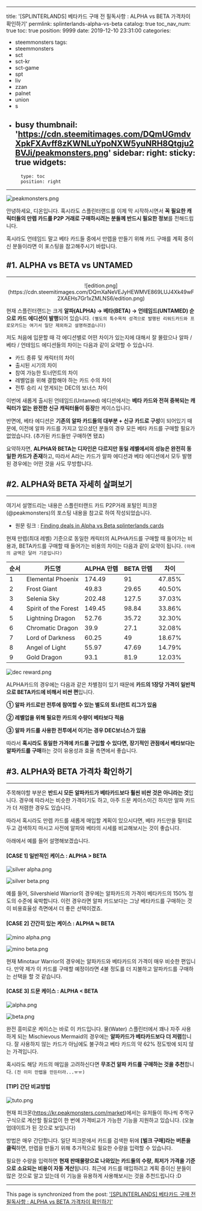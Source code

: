 
---
title: '[SPLINTERLANDS] 베타카드 구매 전 필독사항 : ALPHA vs BETA 가격차이 확인하기'
permlink: splinterlands-alpha-vs-beta
catalog: true
toc_nav_num: true
toc: true
position: 9999
date: 2019-12-10 23:31:00
categories:
- steemmonsters
tags:
- steemmonsters
- sct
- sct-kr
- sct-game
- spt
- liv
- zzan
- palnet
- union
- s
- busy
thumbnail: 'https://cdn.steemitimages.com/DQmUGmdvXpkFXAvff8zKWNLuYpoNXW5yuNRH8Qtgju2BVJi/peakmonsters.png'
sidebar:
    right:
        sticky: true
widgets:
    -
        type: toc
        position: right
---


![peakmonsters.png](https://cdn.steemitimages.com/DQmUGmdvXpkFXAvff8zKWNLuYpoNXW5yuNRH8Qtgju2BVJi/peakmonsters.png)

안녕하세요, 디온입니다. 혹시라도 스플린터랜드를 이제 막 시작하시면서 **꼭 필요한 캐릭터들의 만렙 카드를 P2P 거래로 구매하시려는 분들께 반드시 필요한 정보**를 전해드립니다.  

혹시라도 언테임드 말고 베타 카드들 중에서 만렙을 만들기 위해 카드 구매를 계획 중이신 분들이라면 이 포스팅을 참고해주시기 바랍니다. 


## #1. ALPHA vs BETA vs UNTAMED
---
<center>![edition.png](https://cdn.steemitimages.com/DQmXaNeVEJyHEWMVE869LUJ4Xk49wF2XAEHs7Gr1xZMLNS6/edition.png)</center>

현재 스플린터랜드는 크게 **알파(ALPHA) → 베타(BETA) → 언테임드(UNTAMED) 순으로 카드 에디션이 발행**되어 있습니다. `(별도의 특수목적 성격으로 발행된 리워드카드와 프로모카드는 여기서 일단 제외하고 설명하겠습니다)`

저도 처음에 입문할 때 각 에디션별로 어떤 차이가 있는지에 대해서 잘 몰랐으나 알파 / 베타 / 언테임드 에디션들의 차이는 다음과 같이 요약할 수 있습니다.

- 카드 종류 및 캐릭터의 차이
- 출시된 시기의 차이
- 참여 가능한 토너먼트의 차이
- 레벨업을 위해 결합해야 하는 카드 수의 차이
- 전투 승리 시 얻게되는 DEC의 보너스 차이 

이번에 새롭게 출시된 언테임드(Untamed) 에디션에서는 **베타 카드와 전혀 중복되는 캐릭터가 없는 완전한 신규 캐릭터들이 등장**한 케이스입니다. 

반면에, 베타 에디션은 **기존의 알파 카드들의 대부분 + 신규 카드로 구성**이 되어있기 때문에, 이전에 알파 카드를 가지고 있으셨던 분들의 경우 모든 베타 카드를 구매할 필요가 없었습니다. (추가된 카드들만 구매하면 됐죠)

요약하자면, **ALPHA와 BETA는 디자인은 다르지만 동일 레벨에서의 성능은 완전히 동일한 카드가 존재**하고, 따라서 A라는 카드가 알파 에디션과 베타 에디션에서 모두 발행된 경우에는 어떤 것을 사도 무방합니다. 

## #2. ALPHA와 BETA 자세히 살펴보기
---

여기서 설명드리는 내용은 스플린터랜드 카드 P2P거래 포털인 피크몬(@peakmonsters)의 포스팅 내용을 참고로 하여 작성되었습니다.

- 원문 링크 : [Finding deals in Alpha vs Beta splinterlands cards](https://steempeak.com/splinterlands/@peakmonsters/finding-deals-in-alpha-vs-beta-splinterlands-cards)

현재 만렙(최대 레벨) 기준으로 동일한 캐릭터의 ALPHA카드를 구매할 때 들어가는 비용과, BETA카드를 구매할 때 들어가는 비용의 차이는 다음과 같이 요약이 됩니다. `(아래의 금액은 달러 기준입니다)`

| **순서** | **카드명**           | **ALPHA 만렙** | BETA 만렙 | 차이   |
| -------- | -------------------- | -------------- | --------- | ------ |
| 1        | Elemental Phoenix    | 174.49         | 91        | 47.85% |
| 2        | Frost Giant          | 49.83          | 29.65     | 40.50% |
| 3        | Selenia Sky          | 202.48         | 127.5     | 37.03% |
| 4        | Spirit of the Forest | 149.45         | 98.84     | 33.86% |
| 5        | Lightning Dragon     | 52.76          | 35.72     | 32.30% |
| 6        | Chromatic Dragon     | 39.9           | 27.1      | 32.08% |
| 7        | Lord of Darkness     | 60.25          | 49        | 18.67% |
| 8        | Angel of Light       | 55.97          | 47.69     | 14.79% |
| 9        | Gold Dragon          | 93.1           | 81.9      | 12.03% |

![dec reward.png](https://cdn.steemitimages.com/DQmfAC9fDL5GrHa2GjGVEYiVvmMzngUb1PFheQUmSy3ZBfn/dec%20reward.png)

ALPHA카드의 경우에는 다음과 같은 차별점이 있기 때문에 **카드의 1장당 가격이 일반적으로 BETA카드에 비해서 비싼 편**입니다.

**① 알파 카드로만 전투에 참여할 수 있는 별도의 토너먼트 리그가 있음**

**② 레벨업을 위해 필요한 카드의 수량이 베타보다 적음**

**③ 알파 카드를 사용한 전투에서 이기는 경우 DEC보너스가 있음**

따라서 **혹시라도 동일한 가격에 카드를 구입할 수 있다면, 장기적인 관점에서 베타보다는 알파카드를 구매**하는 것이 유용성과 효율 측면에서 좋습니다.

## #3. ALPHA와 BETA 가격차 확인하기
---

주목해야할 부분은 **반드시 모든 알파카드가 베타카드보다 훨씬 비싼 것은 아니라는 것**입니다. 경우에 따라서는 비슷한 가격이기도 하고, 아주 드문 케이스이긴 하지만 알파 카드가 더 저렴한 경우도 있습니다. 

따라서 혹시라도 만렙 카드를 새롭게 매입할 계획이 있으시다면, 베타 카드만을 필터로 두고 검색하지 마시고 사전에 알파와 베타의 시세를 비교해보시는 것이 좋습니다. 

아래에서 예를 들어 설명해보겠습니다.

#### [CASE 1] 일반적인 케이스 : ALPHA > BETA

![silver alpha.png](https://cdn.steemitimages.com/DQmcDX1gQuLXAZWkoAqppygWaBHRa6JVyZ6Npmu34do4fsU/silver%20alpha.png)

![silver beta.png](https://cdn.steemitimages.com/DQmaGyDLGShMduEgFMYTKnJh4eWNV9jXRYV7FSmuWTu2Xt7/silver%20beta.png)

예를 들어, Silvershield Warrior의 경우에는 알파카드의 가격이 베타카드의 150% 정도의 수준에 육박합니다. 이런 경우라면 알파 카드보다는 그냥 베타카드를 구매하는 것이 비용효율성 측면에서 더 좋은 선택이겠죠.

#### [CASE 2] 간간히 있는 케이스 : ALPHA ≒ BETA
![mino alpha.png](https://cdn.steemitimages.com/DQmdzhhgXUe2UmeK73jwrZHS2ZmpnMtxV2HCKyjupx3eeDY/mino%20alpha.png)

![mino beta.png](https://cdn.steemitimages.com/DQmb1ddo3FXc1WKwAXgVYZvXutoaZEtD4dJbSJoyrUWVktC/mino%20beta.png)

현재 Minotaur Warrior의 경우에는 알파카드와 베타카드의 가격이 매우 비슷한 편입니다. 만약 제가 이 카드를 구매할 예정이라면 4불 정도를 더 지불하고 알파카드를 구매하는 선택을 할 것 같습니다.

#### [CASE 3] 드문 케이스 : ALPHA < BETA
![alpha.png](https://cdn.steemitimages.com/DQmZkPEQEnNs8UagTemmqyZuX968oNC31VkpLeaJ9bp2m4H/alpha.png)

![beta.png](https://cdn.steemitimages.com/DQmcC4CdkWf3RTdh87Qev6HyTxw6THPCHs1W24P6dM3D9FV/beta.png)

완전 흥미로운 케이스는 바로 이 카드입니다. 물(Water) 스플린터에서 꽤나 자주 사용하게 되는 Mischievous Mermaid의 경우에는 **알파카드가 베타카드보다 더 저렴**합니다. 잘 사용하지 않는 카드가 아님에도 불구하고 베타 카드의 약 62% 정도밖에 되지 않는 가격입니다.

혹시라도 해당 카드의 매입을 고려하신다면 **무조건 알파 카드를 구매하는 것을 추천**합니다. `(전 이미 만렙을 만든터라...ㅠㅠ)`

#### [TIP] 간단 비교방법

![tuto.png](https://cdn.steemitimages.com/DQmRbinRcysyFrU629s7June3RsXqEwCCzPWcPuNu3Z7nmD/tuto.png)

현재 피크몬(https://kr.peakmonsters.com/market)에서는 유저들이 하나씩 주먹구구식으로 계산할 필요없이 한 번에 가격비교가 가능한 기능을 지원하고 있습니다. (오늘 업데이트가 된 것으로 보입니다) 

방법은 매우 간단합니다. 일단 피크몬에서 카드를 검색한 뒤에 **[벌크 구매]라는 버튼을 클릭**하면, 만렙을 만들기 위해 추가적으로 필요한 수량을 입력할 수 있습니다. 

필요한 수량을 입력하면 **현재 판매물량으로 나와있는 카드들의 수량, 최저가 가격을 기준으로 소요되는 비용이 자동 계산**됩니다. 최근에 카드를 매입하려고 계획 중이신 분들이 많은 것으로 알고 있는데 이 기능을 유용하게 사용해보시는 것을 추천드립니다 :D

- - -

This page is synchronized from the post: ['[SPLINTERLANDS] 베타카드 구매 전 필독사항 : ALPHA vs BETA 가격차이 확인하기'](https://steemit.com/@donekim/splinterlands-alpha-vs-beta)
